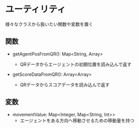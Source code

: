 # ユーティリティ
様々なクラスから扱いたい関数や変数を置く

## 関数
- getAgentPosFromQR(): Map<String, Array<Int>>
	- QRデータからエージェントの初期位置を読み込んで返す

- getScoreDataFromQR(): Array<Array<Int>>
	- QRデータからスコアデータを読み込んで返す

## 変数
- movementValue: Map<Integer, Map<String, Int>>
	- エージェントをある方向へ移動させるための移動量を持つ